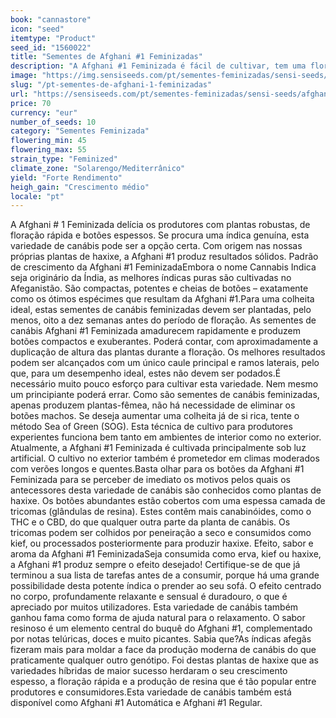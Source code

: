 ```yaml
---
book: "cannastore"
icon: "seed"
itemtype: "Product"
seed_id: "1560022"
title: "Sementes de Afghani #1 Feminizadas"
description: "A Afghani #1 Feminizada é fácil de cultivar, tem uma floração rápida e é perfeita para a produção de haxixe. Sementes de canábis índica para todos!"
image: "https://img.sensiseeds.com/pt/sementes-feminizadas/sensi-seeds/afghani-1-feminizada-image.png"
slug: "/pt-sementes-de-afghani-1-feminizadas"
url: "https://sensiseeds.com/pt/sementes-feminizadas/sensi-seeds/afghani-1-feminizada?a_aid=cannastore"
price: 70
currency: "eur"
number_of_seeds: 10
category: "Sementes Feminizada"
flowering_min: 45
flowering_max: 55
strain_type: "Feminized"
climate_zone: "Solarengo/Mediterrânico"
yield: "Forte Rendimento"
heigh_gain: "Crescimento médio"
locale: "pt"
---
```

A Afghani # 1 Feminizada delícia os produtores com plantas robustas, de floração rápida e botões espessos. Se procura uma índica genuína, esta variedade de canábis pode ser a opção certa. Com origem nas nossas próprias plantas de haxixe, a Afghani #1 produz resultados sólidos. Padrão de crescimento da Afghani #1 FeminizadaEmbora o nome Cannabis Indica seja originário da Índia, as melhores índicas puras são cultivadas no Afeganistão. São compactas, potentes e cheias de botões – exatamente como os ótimos espécimes que resultam da Afghani #1.Para uma colheita ideal, estas sementes de canábis feminizadas devem ser plantadas, pelo menos, oito a dez semanas antes do período de floração. As sementes de canábis Afghani #1 Feminizada amadurecem rapidamente e produzem botões compactos e exuberantes. Poderá contar, com aproximadamente a duplicação de altura das plantas durante a floração. Os melhores resultados podem ser alcançados com um único caule principal e ramos laterais, pelo que, para um desempenho ideal, estes não devem ser podados.É necessário muito pouco esforço para cultivar esta variedade. Nem mesmo um principiante poderá errar. Como são sementes de canábis feminizadas, apenas produzem plantas-fêmea, não há necessidade de eliminar os botões machos. Se deseja aumentar uma colheita já de si rica, tente o método Sea of Green (SOG). Esta técnica de cultivo para produtores experientes funciona bem tanto em ambientes de interior como no exterior. Atualmente, a Afghani #1 Feminizada é cultivada principalmente sob luz artificial. O cultivo no exterior também é prometedor em climas moderados com verões longos e quentes.Basta olhar para os botões da Afghani #1 Feminizada para se perceber de imediato os motivos pelos quais os antecessores desta variedade de canábis são conhecidos como plantas de haxixe. Os botões abundantes estão cobertos com uma espessa camada de tricomas (glândulas de resina). Estes contêm mais canabinóides, como o THC e o CBD, do que qualquer outra parte da planta de canábis. Os tricomas podem ser colhidos por peneiração a seco e consumidos como kief, ou processados posteriormente para produzir haxixe. Efeito, sabor e aroma da Afghani #1 FeminizadaSeja consumida como erva, kief ou haxixe, a Afghani #1 produz sempre o efeito desejado! Certifique-se de que já terminou a sua lista de tarefas antes de a consumir, porque há uma grande possibilidade desta potente índica o prender ao seu sofá. O efeito centrado no corpo, profundamente relaxante e sensual é duradouro, o que é apreciado por muitos utilizadores. Esta variedade de canábis também ganhou fama como forma de ajuda natural para o relaxamento. O sabor resinoso é um elemento central do buquê do Afghani #1, complementado por notas telúricas, doces e muito picantes. Sabia que?As índicas afegãs fizeram mais para moldar a face da produção moderna de canábis do que praticamente qualquer outro genótipo. Foi destas plantas de haxixe que as variedades híbridas de maior sucesso herdaram o seu crescimento espesso, a floração rápida e a produção de resina que é tão popular entre produtores e consumidores.Esta variedade de canábis também está disponível como Afghani #1 Automática e Afghani #1 Regular.
